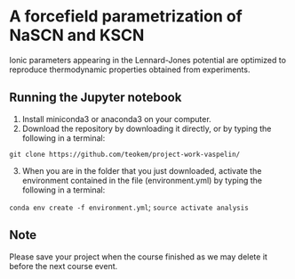 # A forcefield parametrization of NaSCN and KSCN 

Ionic parameters appearing in the Lennard-Jones potential are optimized to reproduce thermodynamic properties obtained from experiments.

## Running the Jupyter notebook

1. Install miniconda3 or anaconda3 on your computer.
2. Download the repository by downloading it directly, or by typing the following in a terminal:

`git clone https://github.com/teokem/project-work-vaspelin/`

3. When you are in the folder that you just downloaded, activate the environment contained in the file (environment.yml) by typing the following in a terminal:

`conda env create -f environment.yml`;
`source activate analysis`

## Note

Please save your project when the course finished as we may delete it before the next course event.
